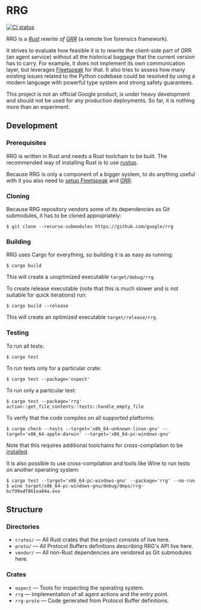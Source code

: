 RRG
===

[![CI status][ci-badge]][ci]

RRG is a *[Rust][rust] rewrite of [GRR][grr]* (a remote live forensics
framework).

It strives to evaluate how feasible it is to rewrite the client-side part of GRR
(an agent service) without all the historical baggage that the current version
has to carry. For example, it does not implement its own communication layer,
but leverages [Fleetspeak][fleetspeak] for that. It also tries to assess how
many existing issues related to the Python codebase could be resolved by using a
modern language with powerful type system and strong safety guarantees.

This project is not an official Google product, is under heavy development and
should not be used for any production deployments. So far, it is nothing more
than an experiment.

[rust]: https://rust-lang.org
[grr]: https://github.com/google/grr
[fleetspeak]: https://github.com/google/fleetspeak

[ci]: https://github.com/google/rrg/actions?query=workflow%3AIntegrate
[ci-badge]: https://github.com/google/rrg/workflows/Integrate/badge.svg

Development
-----------

### Prerequisites

RRG is written in Rust and needs a Rust toolchain to be built. The recommended
way of installing Rust is to use [rustup](https://rustup.rs/).

Because RRG is only a component of a bigger system, to do anything useful with
it you also need to [setup Fleetspeak][fleetspeak-guide] and [GRR][grr-guide].

[fleetspeak-guide]: https://github.com/google/fleetspeak/blob/master/docs/guide.md
[grr-guide]: https://grr-doc.readthedocs.io/en/latest/fleetspeak/from-source.html

### Cloning

Because RRG repository vendors some of its dependencies as Git submodules, it
has to be cloned appropriately:

    $ git clone --recurse-submodules https://github.com/google/rrg

### Building

RRG uses Cargo for everything, so building it is as easy as running:

    $ cargo build

This will create a unoptimized executable `target/debug/rrg`.

To create release executable (note that this is much slower and is not suitable
for quick iterations) run:

    $ cargo build --release

This will create an optimized executable `target/release/rrg`.

### Testing

To run all tests:

    $ cargo test

To run tests only for a particular crate:

    $ cargo test --package='ospect'

To run only a particular test:

    $ cargo test --package='rrg' action::get_file_contents::tests::handle_empty_file

To verify that the code compiles on all supported platforms:

    $ cargo check --tests --target='x86_64-unknown-linux-gnu' --target='x86_64-apple-darwin' --target='x86_64-pc-windows-gnu'

Note that this requires additional toolchains for cross-compilation to be
[installed](https://rust-lang.github.io/rustup/cross-compilation.html).

It is also possible to use cross-compilation and tools like Wine to run tests
on another operating system:

    $ cargo test --target='x86_64-pc-windows-gnu' --package='rrg' --no-run
    $ wine target/x86_64-pc-windows-gnu/debug/deps/rrg-bcf99adf861ea84a.exe

Structure
---------

### Directories

  * `crates/` — All Rust crates that the project consists of live here.
  * `proto/` — All Protocol Buffers definitions describing RRG's API live here.
  * `vendor/` — All non-Rust dependencies are vendored as Git submodules here.

### Crates

  * `ospect` — Tools for inspecting the operating system.
  * `rrg` — Implementation of all agent actions and the entry point.
  * `rrg-proto` — Code generated from Protocol Buffer definitions.
